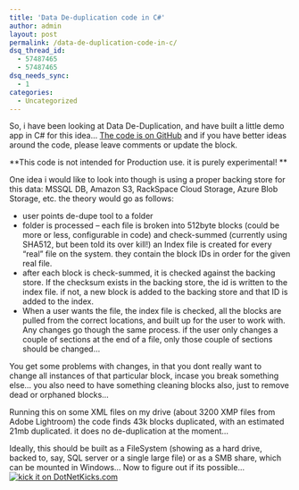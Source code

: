 ```yaml
---
title: 'Data De-duplication code in C#'
author: admin
layout: post
permalink: /data-de-duplication-code-in-c/
dsq_thread_id:
  - 57487465
  - 57487465
dsq_needs_sync:
  - 1
categories:
  - Uncategorized
---
```

So, i have been looking at Data De-Duplication, and have built a little demo app in C# for this idea&#8230; [The code is on GitHub][1] and if you have better ideas around the code, please leave comments or update the block.

**This code is not intended for Production use. it is purely experimental! **

One idea i would like to look into though is using a proper backing store for this data: MSSQL DB, Amazon S3, RackSpace Cloud Storage, Azure Blob Storage, etc. the theory would go as follows:

  * user points de-dupe tool to a folder
  * folder is processed &#8211; each file is broken into 512byte blocks (could be more or less, configurable in code) and check-summed (currently using SHA512, but been told its over kill!) an Index file is created for every &#8220;real&#8221; file on the system. they contain the block IDs in order for the given real file.
  * after each block is check-summed, it is checked against the backing store. If the checksum exists in the backing store, the id is written to the index file. if not, a new block is added to the backing store and that ID is added to the index.
  * When a user wants the file, the index file is checked, all the blocks are pulled from the correct locations, and built up for the user to work with. Any changes go though the same process. if the user only changes a couple of sections at the end of a file, only those couple of sections should be changed&#8230;

You get some problems with changes, in that you dont really want to change all instances of that particular block, incase you break something else&#8230; you also need to have something cleaning blocks also, just to remove dead or orphaned blocks&#8230;

Running this on some XML files on my drive (about 3200 XMP files from Adobe Lightroom) the code finds 43k blocks duplicated, with an estimated 21mb duplicated. it does no de-duplication at the moment&#8230;

Ideally, this should be built as a FileSystem (showing as a hard drive, backed to, say, SQL server or a single large file) or as a SMB share, which can be mounted in Windows&#8230; Now to figure out if its possible&#8230;  
[<img src="http://www.dotnetkicks.com/Services/Images/KickItImageGenerator.ashx?url=http%3A%2F%2Fblog.lotas-smartman.net%2Fdata-de-duplication-code-in-c" border="0" alt="kick it on DotNetKicks.com" />][2]

 [1]: http://gist.github.com/273880
 [2]: http://www.dotnetkicks.com/kick/?url=http%3A%2F%2Fblog.lotas-smartman.net%2Fdata-de-duplication-code-in-c
